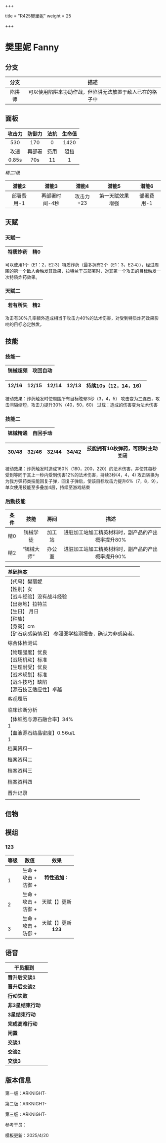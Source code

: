 +++

title = "R425樊里妮"
weight = 25

+++

# 樊里妮	Fanny



## 分支

|  分支  |                           描述                           |
| :----: | :------------------------------------------------------: |
| 陷阱师 | 可以使用陷阱来协助作战，但陷阱无法放置于敌人已在的格子中 |

## 面板

| 攻击力 | 防御力 | 法抗 | 生命值 |
| :----: | :----: | :--: | :----: |
|  530   |  170   |  0   |  1420  |
|  攻速  | 再部署 | 费用 |  阻挡  |
| 0.85s  |  70s   |  11  |   1    |

*精二1级*

|   潜能2    |     潜能3      |   潜能4   |      潜能5       |   潜能6    |
| :--------: | :------------: | :-------: | :--------------: | :--------: |
| 部署费用-1 | 再部署时间-4秒 | 攻击力+23 | 第一天赋效果增强 | 部署费用-1 |

## 天赋
### 天赋一 

| 特质炸药 | 精0  |
| -------- | ---- |

可以使用1个（E1：2，E2:3）特质炸药（最多拥有2个（E1：3，E2:4）），经过周围的第一个敌人会触发其效果，拉特兰干员部署时，对其第一个攻击的目标触发一次特质炸药效果。

### 天赋二

| **若有所失** | 精2  |
| ------------ | ---- |

攻击有30%几率额外造成相当于攻击力40%的法术伤害，对受到特质炸药效果影响的目标必定触发。

## 技能

### 技能一

| 铳械超频 |攻回自动    |
| ---- | ---- |

| 12/16 | 12/15 | 12/14 | 12/13 | 持续10s（12，14，16） |
| ----- | ----- | ----- | ----- | --------------------- |

被动效果：炸药触发时使周围所有目标眩晕3秒（3，4，5）
攻击变为三连击，攻击间隔缩短，攻击力提升30%（40，50，60）
过载：造成的伤害变为法术伤害

### 技能二

| 铳械精通 |自回手动    |
| ---- | ---- |

| 30/48 | 32/46 | 32/44 | 34/42 | 技能拥有10枚弹药，可随时主动关闭 |
| ----- | ----- | ----- | ----- | -------------------------------- |

被动效果：炸药触发时造成160%（180，200，220）的法术伤害，并使其每秒受到等同于其上一秒内受到伤害12%的法术伤害，持续3秒(4，4，4)
攻击转换为为我方弹药类技能回复子弹，回复子弹后，使该目标攻击力提升6%（7，8，9），单次使用技能至多叠加4层，持续至游戏结束

### 后勤技能

| 条件 |    技能    |  房间  |                       描述                        |
| :--: | :--------: | :----: | :-----------------------------------------------: |
| 精0  |  铳械学徒  | 加工站 | 进驻加工站加工精英材料时，副产品的产出概率提升80% |
| 精2  | “铳械大师” | 办公室 | 进驻加工站加工精英材料时，副产品的产出概率提升90% |



| 基础档案                                                     |
| :----------------------------------------------------------- |
| 【代号】樊丽妮<br />【性别】女 <br />【战斗经验】没有战斗经验<br />【出身地】拉特兰<br />【生日】 月日<br />【种族】 <br />【身高】cm <br />【矿石病感染情况】 参照医学检测报告，确认为非感染者。 |
| 综合体检测试                                                 |
| 【物理强度】优良 <br />【战场机动】标准 <br />【生理耐受】优良 <br />【战术规划】标准<br />【战斗技巧】缺陷 <br />【源石技艺适应性】卓越 |
| 客观履历                                                     |
|                                                              |
| 临床诊断分析                                                 |
| 【体细胞与源石融合率】34%<br />1 <br />【血液源石结晶密度】0.56u/L <br />1 |
| 档案资料一                                                   |
|                                                              |
| 档案资料二                                                   |
|                                                              |
| 档案资料三                                                   |
|                                                              |
| 档案资料四                                                   |
|                                                              |
| 晋升记录                                                     |
|                                                              |

## 信物



## 模组

### 123

| 等级    | 数值                           |           效果           |
| ------- | ------------------------------ | :----------------------: |
| <br />1 | 生命 +<br />攻击 +<br />防御 + |      **特性追加：**      |
| <br />2 | 生命 +<br />攻击 +<br />防御 + |    天赋【】更新<br/>     |
| <br />3 | 生命 +<br />攻击 +<br />防御 + | 天赋【】更新<br/>**123** |



## 语音

| **干员报到**      |      |
| ----------------- | ---- |
| **晋升后交谈1**   |      |
| **晋升后交谈2**   |      |
| **行动失败**      |      |
| **非3星结束行动** |      |
| **3星结束行动**   |      |
| **完成高难行动**  |      |
| **闲置**          |      |
| **交谈1**         |      |
| **交谈2**         |      |
| **交谈3**         |      |



## 版本信息

第一版：ARKNIGHT-

第二版：ARKNIGHT-

第三版：ARKNIGHT-

参考干员：

模板更新：2025/4/20
